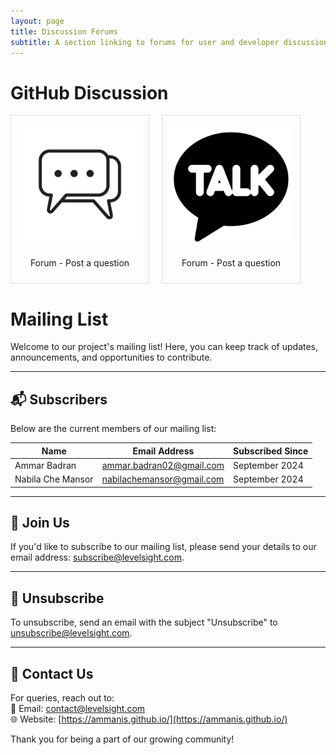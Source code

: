 ```yaml
---
layout: page
title: Discussion Forums
subtitle: A section linking to forums for user and developer discussions 
---
```


# GitHub Discussion

<div style="display: flex; flex-wrap: wrap; gap: 20px;">

  <div style="border: 1px solid #ddd; padding: 10px; text-align: center; width: 200px;">
    <img src="/assets/img/forum.jpg" alt="Vecteezy Forum" style="width: 100%; height: auto;">
    <p>Forum - Post a question</p>
  </div>

  <div style="border: 1px solid #ddd; padding: 10px; text-align: center; width: 200px;">
    <img src="/assets/img/kakao.png" alt="Kakao Forum" style="width: 100%; height: auto;">
    <p>Forum - Post a question</p>
  </div>

</div>


# Mailing List

Welcome to our project's mailing list! Here, you can keep track of updates, announcements, and opportunities to contribute.  

---

## 📬 **Subscribers**

Below are the current members of our mailing list:

| Name                  | Email Address              | Subscribed Since |
|-----------------------|----------------------------|------------------|
| Ammar Badran          | ammar.badran02@gmail.com   | September 2024   |
| Nabila Che Mansor     | nabilachemansor@gmail.com  | September 2024   |

---

## 📝 **Join Us**

If you'd like to subscribe to our mailing list, please send your details to our email address: [subscribe@levelsight.com](mailto:subscribe@levelsight.com).

---

## 🔄 **Unsubscribe**

To unsubscribe, send an email with the subject "Unsubscribe" to [unsubscribe@levelsight.com](mailto:unsubscribe@levelsight.com).

---

## 💬 **Contact Us**

For queries, reach out to:  
📧 Email: [contact@levelsight.com](mailto:contact@levelsight.com)  
🌐 Website: [https://ammanis.github.io/](https://ammanis.github.io/)  

Thank you for being a part of our growing community!



